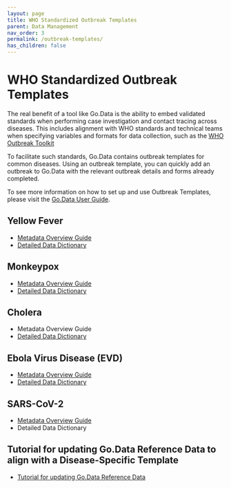```yaml
---
layout: page
title: WHO Standardized Outbreak Templates
parent: Data Management
nav_order: 3
permalink: /outbreak-templates/
has_children: false
---
```


# WHO Standardized Outbreak Templates
The real benefit of a tool like Go.Data is the ability to embed validated standards when performing case investigation and contact tracing across diseases. This includes alignment with WHO standards and technical teams when specifying variables and formats for data collection, such as the [WHO Outbreak Toolkit](https://www.who.int/emergencies/outbreak-toolkit)

To facilitate such standards, Go.Data contains outbreak templates for common diseases. Using an outbreak template, you can quickly add an outbreak to Go.Data with the relevant outbreak details and forms already completed.

To see more information on how to set up and use Outbreak Templates, please visit the [Go.Data User Guide](https://sprcdn-assets.sprinklr.com/1652/254f53e1-35b0-4ca8-8452-99a46c413cab-1176881866.pdf).

## Yellow Fever 
- [Metadata Overview Guide](https://sprcdn-assets.sprinklr.com/1652/3f1f7d75-d578-40dc-bb6b-87930da9b5e5-911807302.pdf)
- [Detailed Data Dictionary](https://docs.google.com/spreadsheets/d/1dPP4jsnwlXhEqlLfSzzdmitUqjnb0EsF/edit?usp=sharing&ouid=106213743316927309200&rtpof=true&sd=true)

## Monkeypox
- [Metadata Overview Guide](https://sprcdn-assets.sprinklr.com/1652/133486a8-9b49-4461-a0d7-211c140947cc-562840094.pdf)
- [Detailed Data Dictionary](https://docs.google.com/spreadsheets/d/14rz48tRfOupiuK-emaROW7gEnjcVGVCz/edit?usp=sharing&ouid=106213743316927309200&rtpof=true&sd=true)

## Cholera
- Metadata Overview Guide
- [Detailed Data Dictionary](https://sprcdn-assets.sprinklr.com/1652/67b8a9f6-3224-4421-9872-41404ec85e66-1249017395.xlsx)

## Ebola Virus Disease (EVD)
- [Metadata Overview Guide](https://sprcdn-assets.sprinklr.com/1652/a278b5aa-54cb-4592-9e47-0325faf3bf50-856232029.pdf) 
- [Detailed Data Dictionary](https://docs.google.com/spreadsheets/d/17fqWrabKtVGOUQswiv1Ix3u8ocX8Bu66/edit?usp=sharing&ouid=111074494541402159127&rtpof=true&sd=true)

## SARS-CoV-2
- [Metadata Overview Guide](https://sprcdn-assets.sprinklr.com/1652/69a1e048-e8b7-47ea-8e90-512a50600ecd-1206687439.pdf)
- Detailed Data Dictionary

## Tutorial for updating Go.Data Reference Data to align with a Disease-Specific Template 
- [Tutorial for updating Go.Data Reference Data](https://sprcdn-assets.sprinklr.com/1652/a9b559a4-5415-4a37-8dd6-ebf8bad8bcdd-65533445.pdf)



